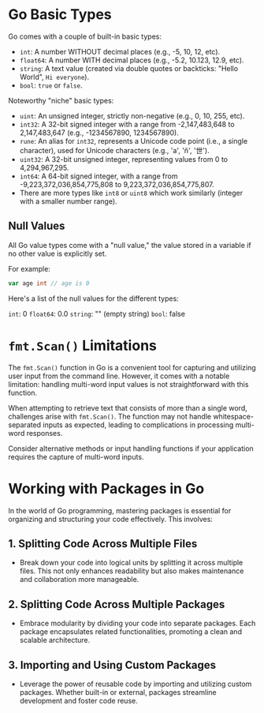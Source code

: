 # Go Basic Types

Go comes with a couple of built-in basic types:

- `int`: A number WITHOUT decimal places (e.g., -5, 10, 12, etc).
- `float64`: A number WITH decimal places (e.g., -5.2, 10.123, 12.9, etc).
- `string`: A text value (created via double quotes or backticks: "Hello World", `Hi everyone`).
- `bool`: `true` or `false`.

Noteworthy "niche" basic types:

- `uint`: An unsigned integer, strictly non-negative (e.g., 0, 10, 255, etc).
- `int32`: A 32-bit signed integer with a range from -2,147,483,648 to 2,147,483,647 (e.g., -1234567890, 1234567890).
- `rune`: An alias for `int32`, represents a Unicode code point (i.e., a single character), used for Unicode characters (e.g., 'a', 'ñ', '世').
- `uint32`: A 32-bit unsigned integer, representing values from 0 to 4,294,967,295.
- `int64`: A 64-bit signed integer, with a range from -9,223,372,036,854,775,808 to 9,223,372,036,854,775,807.
- There are more types like `int8` or `uint8` which work similarly (integer with a smaller number range).

## Null Values

All Go value types come with a "null value," the value stored in a variable if no other value is explicitly set.

For example:

```go
var age int // age is 0
```

Here's a list of the null values for the different types:

`int`: 0
`float64`: 0.0
`string`: "" (empty string)
`bool`: false

# `fmt.Scan()` Limitations

The `fmt.Scan()` function in Go is a convenient tool for capturing and utilizing user input from the command line. However, it comes with a notable limitation: handling multi-word input values is not straightforward with this function.

When attempting to retrieve text that consists of more than a single word, challenges arise with `fmt.Scan()`. The function may not handle whitespace-separated inputs as expected, leading to complications in processing multi-word responses.

Consider alternative methods or input handling functions if your application requires the capture of multi-word inputs.

# Working with Packages in Go

In the world of Go programming, mastering packages is essential for organizing and structuring your code effectively. This involves:

## 1. Splitting Code Across Multiple Files

- Break down your code into logical units by splitting it across multiple files. This not only enhances readability but also makes maintenance and collaboration more manageable.

## 2. Splitting Code Across Multiple Packages

- Embrace modularity by dividing your code into separate packages. Each package encapsulates related functionalities, promoting a clean and scalable architecture.

## 3. Importing and Using Custom Packages

- Leverage the power of reusable code by importing and utilizing custom packages. Whether built-in or external, packages streamline development and foster code reuse.
